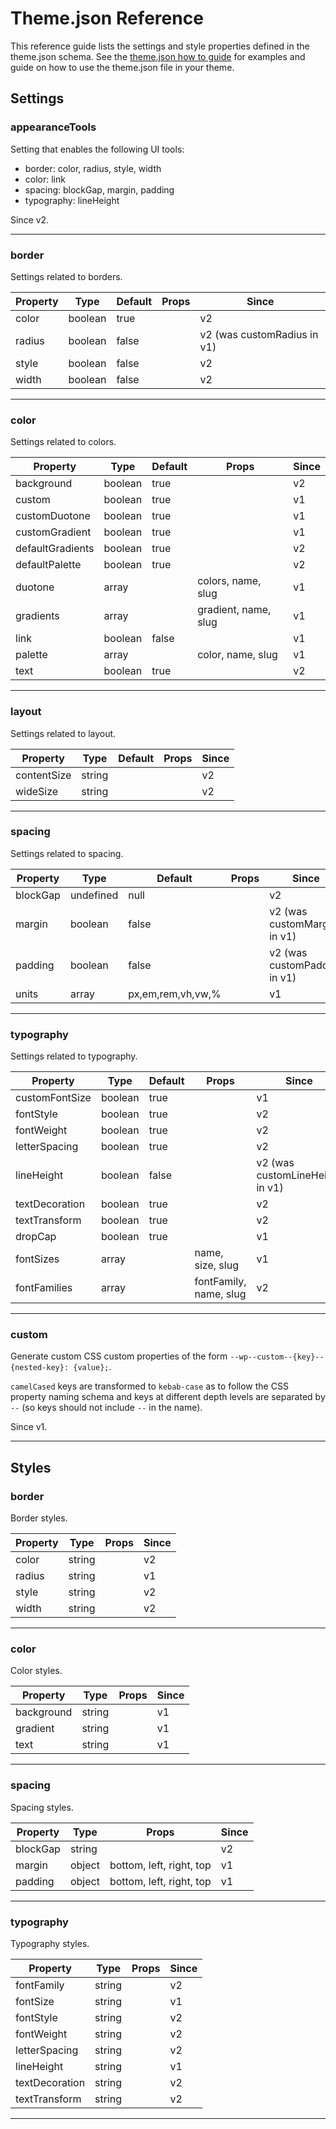 # Theme.json Reference

This reference guide lists the settings and style properties defined in the theme.json schema. See the [theme.json how to guide](/docs/how-to-guides/themes/theme-json.md) for examples and guide on how to use the theme.json file in your theme.

<!-- START TOKEN Autogenerated - DO NOT EDIT -->
## Settings


### appearanceTools

Setting that enables the following UI tools:

- border: color, radius, style, width
- color: link
- spacing: blockGap, margin, padding
- typography: lineHeight

Since v2.


---

### border

Settings related to borders.

| Property  | Type   | Default | Props  | Since |
| ---       | ---    | ---    |---   | --- |
| color | boolean | true |  | v2 |
| radius | boolean | false |  | v2 (was customRadius in v1) |
| style | boolean | false |  | v2 |
| width | boolean | false |  | v2 |

---

### color

Settings related to colors.

| Property  | Type   | Default | Props  | Since |
| ---       | ---    | ---    |---   | --- |
| background | boolean | true |  | v2 |
| custom | boolean | true |  | v1 |
| customDuotone | boolean | true |  | v1 |
| customGradient | boolean | true |  | v1 |
| defaultGradients | boolean | true |  | v2 |
| defaultPalette | boolean | true |  | v2 |
| duotone | array |  | colors, name, slug | v1 |
| gradients | array |  | gradient, name, slug | v1 |
| link | boolean | false |  | v1 |
| palette | array |  | color, name, slug | v1 |
| text | boolean | true |  | v2 |

---

### layout

Settings related to layout.

| Property  | Type   | Default | Props  | Since |
| ---       | ---    | ---    |---   | --- |
| contentSize | string |  |  | v2 |
| wideSize | string |  |  | v2 |

---

### spacing

Settings related to spacing.

| Property  | Type   | Default | Props  | Since |
| ---       | ---    | ---    |---   | --- |
| blockGap | undefined | null |  | v2 |
| margin | boolean | false |  | v2 (was customMargin in v1) |
| padding | boolean | false |  | v2 (was customPadding in v1) |
| units | array | px,em,rem,vh,vw,% |  | v1 |

---

### typography

Settings related to typography.

| Property  | Type   | Default | Props  | Since |
| ---       | ---    | ---    |---   | --- |
| customFontSize | boolean | true |  | v1 |
| fontStyle | boolean | true |  | v2 |
| fontWeight | boolean | true |  | v2 |
| letterSpacing | boolean | true |  | v2 |
| lineHeight | boolean | false |  | v2 (was customLineHeight in v1) |
| textDecoration | boolean | true |  | v2 |
| textTransform | boolean | true |  | v2 |
| dropCap | boolean | true |  | v1 |
| fontSizes | array |  | name, size, slug | v1 |
| fontFamilies | array |  | fontFamily, name, slug | v2 |

---

### custom

Generate custom CSS custom properties of the form `--wp--custom--{key}--{nested-key}: {value};`. 

`camelCased` keys are transformed to `kebab-case` as to follow the CSS property naming schema and keys at different depth levels are separated by `--` (so keys should not include `--` in the name).

Since v1.


---
## Styles


### border

Border styles.

| Property  | Type   |  Props  | Since |
| ---       | ---    |---   | --- |
| color | string |  | v2 |
| radius | string |  | v1 |
| style | string |  | v2 |
| width | string |  | v2 |

---

### color

Color styles.

| Property  | Type   |  Props  | Since |
| ---       | ---    |---   | --- |
| background | string |  | v1 |
| gradient | string |  | v1 |
| text | string |  | v1 |

---

### spacing

Spacing styles.

| Property  | Type   |  Props  | Since |
| ---       | ---    |---   | --- |
| blockGap | string |  | v2 |
| margin | object | bottom, left, right, top | v1 |
| padding | object | bottom, left, right, top | v1 |

---

### typography

Typography styles.

| Property  | Type   |  Props  | Since |
| ---       | ---    |---   | --- |
| fontFamily | string |  | v2 |
| fontSize | string |  | v1 |
| fontStyle | string |  | v2 |
| fontWeight | string |  | v2 |
| letterSpacing | string |  | v2 |
| lineHeight | string |  | v1 |
| textDecoration | string |  | v2 |
| textTransform | string |  | v2 |

---

<!-- END TOKEN Autogenerated - DO NOT EDIT -->

